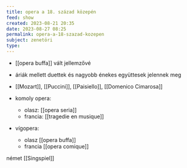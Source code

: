```yaml
---
title: opera a 18. század közepén
feed: show
created: 2023-08-21 20:35
date: 2023-08-27 08:25
permalink: opera-a-18-szazad-kozepen
subject: zenetöri
type: 
---
```


- [[opera buffa]] vált jellemzővé
- áriák mellett duettek és nagyobb énekes együttesek jelennek meg
- [[Mozart]], [[Puccini]], [[Paisiello]], [[Domenico Cimarosa]]

- komoly opera:
	- olasz: [[opera seria]]
	- francia: [[tragedie en musique]]

- vígopera:
	- olasz [[opera buffa]]
	- francia [[opera comique]]

német [[Singspiel]]


